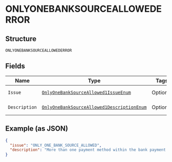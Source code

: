 
# ONLYONEBANKSOURCEALLOWEDERROR

## Structure

`ONLYONEBANKSOURCEALLOWEDERROR`

## Fields

| Name | Type | Tags | Description | Getter | Setter |
|  --- | --- | --- | --- | --- | --- |
| `Issue` | [`OnlyOneBankSourceAllowed1IssueEnum`](../../doc/models/only-one-bank-source-allowed-1-issue-enum.md) | Optional | - | OnlyOneBankSourceAllowed1IssueEnum getIssue() | setIssue(OnlyOneBankSourceAllowed1IssueEnum issue) |
| `Description` | [`OnlyOneBankSourceAllowed1DescriptionEnum`](../../doc/models/only-one-bank-source-allowed-1-description-enum.md) | Optional | - | OnlyOneBankSourceAllowed1DescriptionEnum getDescription() | setDescription(OnlyOneBankSourceAllowed1DescriptionEnum description) |

## Example (as JSON)

```json
{
  "issue": "ONLY_ONE_BANK_SOURCE_ALLOWED",
  "description": "More than one payment method within the bank payment object is not supported."
}
```

